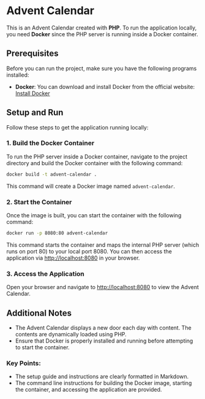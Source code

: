 # Advent Calendar

This is an Advent Calendar created with **PHP**. To run the application locally, you need **Docker** since the PHP server is running inside a Docker container.

## Prerequisites

Before you can run the project, make sure you have the following programs installed:

- **Docker**: You can download and install Docker from the official website: [Install Docker](https://www.docker.com/get-started)

## Setup and Run

Follow these steps to get the application running locally:

### 1. Build the Docker Container

To run the PHP server inside a Docker container, navigate to the project directory and build the Docker container with the following command:

```bash
docker build -t advent-calendar .
```

This command will create a Docker image named `advent-calendar`.

### 2. Start the Container

Once the image is built, you can start the container with the following command:

```bash
docker run -p 8080:80 advent-calendar
```

This command starts the container and maps the internal PHP server (which runs on port 80) to your local port 8080. You can then access the application via [http://localhost:8080](http://localhost:8080) in your browser.

### 3. Access the Application

Open your browser and navigate to [http://localhost:8080](http://localhost:8080) to view the Advent Calendar.

## Additional Notes

- The Advent Calendar displays a new door each day with content. The contents are dynamically loaded using PHP.
- Ensure that Docker is properly installed and running before attempting to start the container.

### Key Points:

- The setup guide and instructions are clearly formatted in Markdown.
- The command line instructions for building the Docker image, starting the container, and accessing the application are provided.
